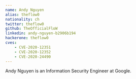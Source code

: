 ```yaml
---
name: Andy Nguyen
alias: theflow0
nationality: ch
twitter: theflow0
github: TheOfficialFloW
linkedin: andy-nguyen-b2906b194
hackerone: theflow0
cves:
    - CVE-2020-12351
    - CVE-2020-12352
    - CVE-2020-24490
---
```

Andy Nguyen is an Information Security Engineer at Google.
